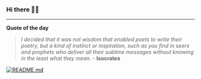 ### Hi there 👋🏻


---

**Quote of the day**

> *I decided that it was not wisdom that enabled poets to write their poetry, but a kind of instinct or inspiration, such as you find in seers and prophets who deliver all their sublime messages without knowing in the least what they mean.* - **Isocrates** 

[![README.md](https://github.com/marcolovazzano/marcolovazzano/actions/workflows/readme.yml/badge.svg?branch=main)](https://github.com/marcolovazzano/marcolovazzano/actions/workflows/readme.yml)
